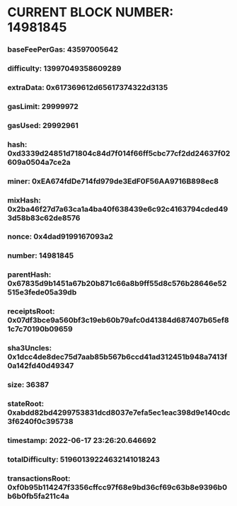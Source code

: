 # CURRENT BLOCK NUMBER: 14981845

### baseFeePerGas: 43597005642
### difficulty: 13997049358609289
### extraData: 0x617369612d65617374322d3135
### gasLimit: 29999972
### gasUsed: 29992961
### hash: 0xd3339d24851d71804c84d7f014f66ff5cbc77cf2dd24637f02609a0504a7ce2a
### miner: 0xEA674fdDe714fd979de3EdF0F56AA9716B898ec8
### mixHash: 0x2ba46f27d7a63ca1a4ba40f638439e6c92c4163794cded493d58b83c62de8576
### nonce: 0x4dad9199167093a2
### number: 14981845
### parentHash: 0x67835d9b1451a67b20b871c66a8b9ff55d8c576b28646e52515e3fede05a39db
### receiptsRoot: 0x07df3bce9a560bf3c19eb60b79afc0d41384d687407b65ef81c7c70190b09659
### sha3Uncles: 0x1dcc4de8dec75d7aab85b567b6ccd41ad312451b948a7413f0a142fd40d49347
### size: 36387
### stateRoot: 0xabdd82bd4299753831dcd8037e7efa5ec1eac398d9e140cdc3f6240f0c395738
### timestamp: 2022-06-17 23:26:20.646692
### totalDifficulty: 51960139224632141018243
### transactionsRoot: 0xf0b95b114247f3356cffcc97f68e9bd36cf69c63b8e9396b0b6b0fb5fa211c4a
